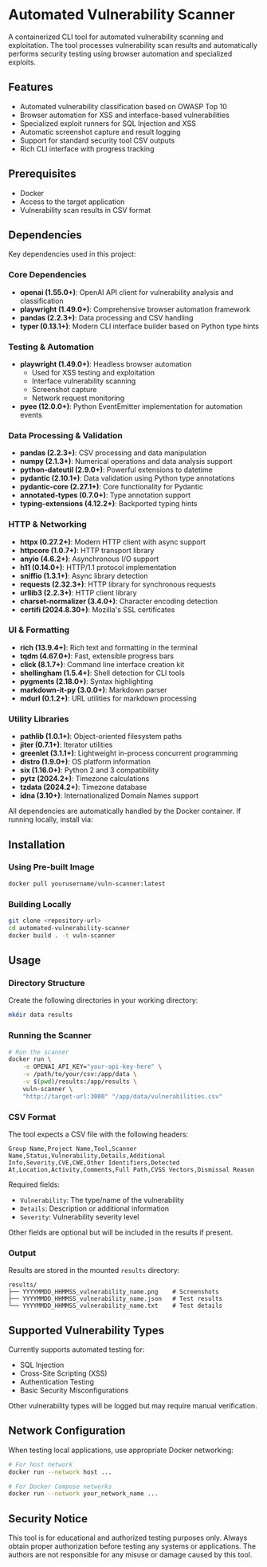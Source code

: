 # Automated Vulnerability Scanner

A containerized CLI tool for automated vulnerability scanning and exploitation. The tool processes vulnerability scan results and automatically performs security testing using browser automation and specialized exploits.

## Features

- Automated vulnerability classification based on OWASP Top 10
- Browser automation for XSS and interface-based vulnerabilities
- Specialized exploit runners for SQL Injection and XSS
- Automatic screenshot capture and result logging
- Support for standard security tool CSV outputs
- Rich CLI interface with progress tracking

## Prerequisites

- Docker
- Access to the target application
- Vulnerability scan results in CSV format

## Dependencies

Key dependencies used in this project:

### Core Dependencies

- **openai (1.55.0+)**: OpenAI API client for vulnerability analysis and classification
- **playwright (1.49.0+)**: Comprehensive browser automation framework
- **pandas (2.2.3+)**: Data processing and CSV handling
- **typer (0.13.1+)**: Modern CLI interface builder based on Python type hints

### Testing & Automation

- **playwright (1.49.0+)**: Headless browser automation
  - Used for XSS testing and exploitation
  - Interface vulnerability scanning
  - Screenshot capture
  - Network request monitoring
- **pyee (12.0.0+)**: Python EventEmitter implementation for automation events

### Data Processing & Validation

- **pandas (2.2.3+)**: CSV processing and data manipulation
- **numpy (2.1.3+)**: Numerical operations and data analysis support
- **python-dateutil (2.9.0+)**: Powerful extensions to datetime
- **pydantic (2.10.1+)**: Data validation using Python type annotations
- **pydantic-core (2.27.1+)**: Core functionality for Pydantic
- **annotated-types (0.7.0+)**: Type annotation support
- **typing-extensions (4.12.2+)**: Backported typing hints

### HTTP & Networking

- **httpx (0.27.2+)**: Modern HTTP client with async support
- **httpcore (1.0.7+)**: HTTP transport library
- **anyio (4.6.2+)**: Asynchronous I/O support
- **h11 (0.14.0+)**: HTTP/1.1 protocol implementation
- **sniffio (1.3.1+)**: Async library detection
- **requests (2.32.3+)**: HTTP library for synchronous requests
- **urllib3 (2.2.3+)**: HTTP client library
- **charset-normalizer (3.4.0+)**: Character encoding detection
- **certifi (2024.8.30+)**: Mozilla's SSL certificates

### UI & Formatting

- **rich (13.9.4+)**: Rich text and formatting in the terminal
- **tqdm (4.67.0+)**: Fast, extensible progress bars
- **click (8.1.7+)**: Command line interface creation kit
- **shellingham (1.5.4+)**: Shell detection for CLI tools
- **pygments (2.18.0+)**: Syntax highlighting
- **markdown-it-py (3.0.0+)**: Markdown parser
- **mdurl (0.1.2+)**: URL utilities for markdown processing

### Utility Libraries

- **pathlib (1.0.1+)**: Object-oriented filesystem paths
- **jiter (0.7.1+)**: Iterator utilities
- **greenlet (3.1.1+)**: Lightweight in-process concurrent programming
- **distro (1.9.0+)**: OS platform information
- **six (1.16.0+)**: Python 2 and 3 compatibility
- **pytz (2024.2+)**: Timezone calculations
- **tzdata (2024.2+)**: Timezone database
- **idna (3.10+)**: Internationalized Domain Names support

All dependencies are automatically handled by the Docker container. If running locally, install via:

## Installation

### Using Pre-built Image

```bash
docker pull yourusername/vuln-scanner:latest
```

### Building Locally

```bash
git clone <repository-url>
cd automated-vulnerability-scanner
docker build . -t vuln-scanner
```

## Usage

### Directory Structure

Create the following directories in your working directory:

```bash
mkdir data results
```

### Running the Scanner

```bash
# Run the scanner
docker run \
    -e OPENAI_API_KEY="your-api-key-here" \
    -v /path/to/your/csv:/app/data \
    -v $(pwd)/results:/app/results \
    vuln-scanner \
    "http://target-url:3000" "/app/data/vulnerabilities.csv"
```

### CSV Format

The tool expects a CSV file with the following headers:

```
Group Name,Project Name,Tool,Scanner Name,Status,Vulnerability,Details,Additional Info,Severity,CVE,CWE,Other Identifiers,Detected At,Location,Activity,Comments,Full Path,CVSS Vectors,Dismissal Reason
```

Required fields:

- `Vulnerability`: The type/name of the vulnerability
- `Details`: Description or additional information
- `Severity`: Vulnerability severity level

Other fields are optional but will be included in the results if present.

### Output

Results are stored in the mounted `results` directory:

```
results/
├── YYYYMMDD_HHMMSS_vulnerability_name.png    # Screenshots
├── YYYYMMDD_HHMMSS_vulnerability_name.json   # Test results
└── YYYYMMDD_HHMMSS_vulnerability_name.txt    # Test details
```

## Supported Vulnerability Types

Currently supports automated testing for:

- SQL Injection
- Cross-Site Scripting (XSS)
- Authentication Testing
- Basic Security Misconfigurations

Other vulnerability types will be logged but may require manual verification.

## Network Configuration

When testing local applications, use appropriate Docker networking:

```bash
# For host network
docker run --network host ...

# For Docker Compose networks
docker run --network your_network_name ...
```

## Security Notice

This tool is for educational and authorized testing purposes only. Always obtain proper authorization before testing any systems or applications. The authors are not responsible for any misuse or damage caused by this tool.
